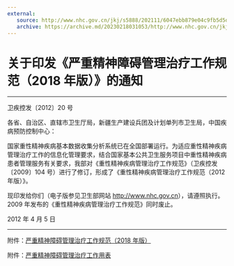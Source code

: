 ```yaml
---
external:
   source: http://www.nhc.gov.cn/jkj/s5888/202111/6047ebb879e04c9fb5d5d2df78a55dff.shtml
   archive: https://archive.md/20230218031053/http://www.nhc.gov.cn/jkj/s5888/202111/6047ebb879e04c9fb5d5d2df78a55dff.shtml
---
```


# 关于印发《严重精神障碍管理治疗工作规范（2018 年版）》的通知

---

卫疾控发〔2012〕20 号

各省、自治区、直辖市卫生厅局，新疆生产建设兵团及计划单列市卫生局，中国疾病预防控制中心：

国家重性精神疾病基本数据收集分析系统已在全国部署运行。为适应重性精神疾病管理治疗工作的信息化管理要求，结合国家基本公共卫生服务项目中重性精神疾病患者管理服务有关要求，我部对《重性精神疾病管理治疗工作规范》（卫疾控发〔2009〕104 号）进行了修订，形成了《重性精神疾病管理治疗工作规范（2012 年版）》。

现印发给你们（电子版参见卫生部网站 <http://www.nhc.gov.cn>），请遵照执行。2009 年发布的《重性精神疾病管理治疗工作规范》同时废止。

2012 年 4 月 5 日

---

附件：[严重精神障碍管理治疗工作规范（2018 年版）](https://web.archive.org/web/20221028121445/http://www.nhc.gov.cn/jkj/s5888/202111/6047ebb879e04c9fb5d5d2df78a55dff/files/9c4139ddfd7244b0b810c48ad63e957e.pdf)

附件：[严重精神障碍管理治疗工作用表](https://web.archive.org/web/20230217124722/http://www.wanan.gov.cn/oldfujian/jxwa/P020180921342017699786.doc)
